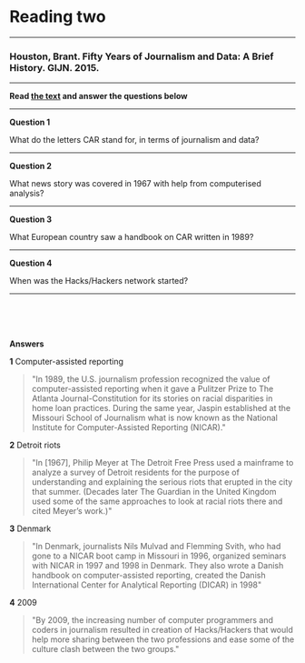 # Reading two
---
### Houston, Brant. Fifty Years of Journalism and Data: A Brief History. GIJN. 2015.
---
**Read [the text](https://gijn.org/2015/11/12/fifty-years-of-journalism-and-data-a-brief-history/) and answer the questions below**

---
**Question 1**

What do the letters CAR stand for, in terms of journalism and data?

---

**Question 2**

What news story was covered in 1967 with help from computerised analysis?

---

**Question 3**

What European country saw a handbook on CAR written in 1989?

---

**Question 4**

When was the Hacks/Hackers network started?

---

<br />

<br />

<br />

**Answers**

**1**
Computer-assisted reporting
> "In 1989, the U.S. journalism profession recognized the value of computer-assisted reporting when it gave a Pulitzer Prize to The Atlanta Journal-Constitution for its stories on racial disparities in home loan practices. During the same year, Jaspin established at the Missouri School of Journalism what is now known as the National Institute for Computer-Assisted Reporting (NICAR)."

**2**
Detroit riots
> "In [1967], Philip Meyer at The Detroit Free Press used a mainframe to analyze a survey of Detroit residents for the purpose of understanding and explaining the serious riots that erupted in the city that summer. (Decades later The Guardian in the United Kingdom used some of the same approaches to look at racial riots there and cited Meyer’s work.)"

**3**
Denmark
> "In Denmark, journalists Nils Mulvad and Flemming Svith, who had gone to a NICAR boot camp in Missouri in 1996, organized seminars with NICAR in 1997 and 1998 in Denmark. They also wrote a Danish handbook on computer-assisted reporting, created the Danish International Center for Analytical Reporting (DICAR) in 1998"

**4**
2009
> "By 2009, the increasing number of computer programmers and coders in journalism resulted in creation of Hacks/Hackers that would help more sharing between the two professions and ease some of the culture clash between the two groups."
